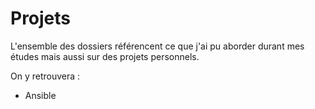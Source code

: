 # Projets
L'ensemble des dossiers référencent ce que j'ai pu aborder durant mes études mais aussi sur des projets personnels.

On y retrouvera : 

- Ansible
